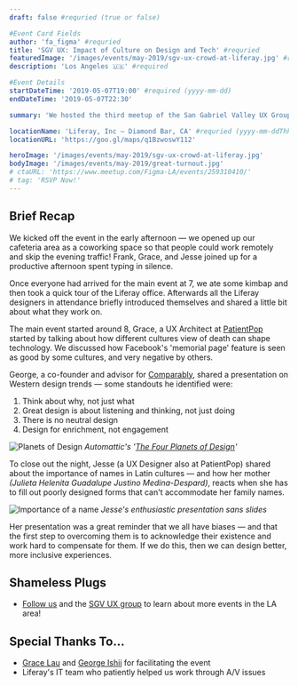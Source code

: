 ```yaml
---
draft: false #requried (true or false)

#Event Card Fields
author: 'fa_figma' #requried
title: 'SGV UX: Impact of Culture on Design and Tech' #requried
featuredImage: '/images/events/may-2019/sgv-ux-crowd-at-liferay.jpg' #requried
description: 'Los Angeles 🇺🇸' #required

#Event Details
startDateTime: '2019-05-07T19:00' #required (yyyy-mm-dd)
endDateTime: '2019-05-07T22:30'

summary: 'We hosted the third meetup of the San Gabriel Valley UX Group. We ate kimbap, toured the office, and had a great discussion about the impact of culture in design and tech.'

locationName: 'Liferay, Inc – Diamond Bar, CA' #requried (yyyy-mm-ddThh:mm)
locationURL: 'https://goo.gl/maps/q1BzwoswY112'

heroImage: '/images/events/may-2019/sgv-ux-crowd-at-liferay.jpg'
bodyImage: '/images/events/may-2019/great-turnout.jpg'
# ctaURL: 'https://www.meetup.com/Figma-LA/events/259310410/'
# tag: 'RSVP Now!'
---
```


## Brief Recap

We kicked off the event in the early afternoon — we opened up our cafeteria area as a coworking space so that people could work remotely and skip the evening traffic! Frank, Grace, and Jesse joined up for a productive afternoon spent typing in silence.

Once everyone had arrived for the main event at 7, we ate some kimbap and then took a quick tour of the Liferay office. Afterwards all the Liferay designers in attendance briefly introduced themselves and shared a little bit about what they work on.

<!--
![Great turnout!](/images/events/may-2019/great-turnout.jpg)
_Listening intently_ -->

The main event started around 8, Grace, a UX Architect at [PatientPop](https://www.patientpop.com/) started by talking about how different cultures view of death can shape technology. We discussed how Facebook's 'memorial page' feature is seen as good by some cultures, and very negative by others.

George, a co-founder and advisor for [Comparably](https://comparably.com), shared a presentation on Western design trends — some standouts he identified were:

1. Think about why, not just what
1. Great design is about listening and thinking, not just doing
1. There is no neutral design
1. Design for enrichment, not engagement

![Planets of Design](/images/events/may-2019/great-design.jpg)
_Automattic's '[The Four Planets of Design](https://automattic.design/2019/03/03/the-four-planets-of-design/)'_

To close out the night, Jesse (a UX Designer also at PatientPop) shared about the importance of names in Latin cultures — and how her mother _(Julieta Helenita Guadalupe Justino Medina-Despard)_, reacts when she has to fill out poorly designed forms that can't accommodate her family names.

![Importance of a name](/images/events/may-2019/jesse.jpg)
_Jesse's enthusiastic presentation sans slides_

Her presentation was a great reminder that we all have biases — and that the first step to overcoming them is to acknowledge their existence and work hard to compensate for them. If we do this, then we can design better, more inclusive experiences.

## Shameless Plugs

-   [Follow us](https://twitter.com/liferaydesign) and the [SGV UX group](https://twitter.com/thesgvux) to learn about more events in the LA area!

## Special Thanks To...

-   [Grace Lau](https://twitter.com/lauggh) and [George Ishii](https://twitter.com/gishii) for facilitating the event
-   Liferay's IT team who patiently helped us work through A/V issues
